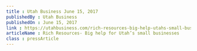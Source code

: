 ```yaml
---
title : Utah Business June 15, 2017
publishedBy : Utah Business
publishedOn : June 15, 2017
link : https://utahbusiness.com/rich-resources-big-help-utahs-small-businesses/
articleName : Rich Resources- Big help for Utah’s small businesses
class : pressArticle
---
```

